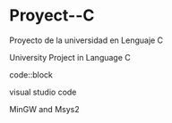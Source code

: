 # Proyect--C
Proyecto de la universidad  en Lenguaje C


University Project in Language C

code::block 

visual studio code

MinGW  and Msys2
